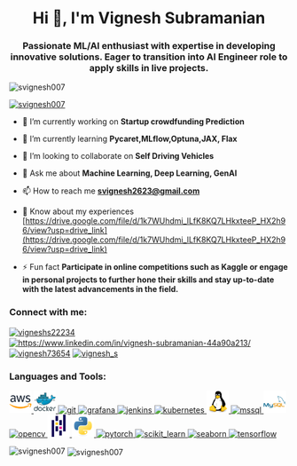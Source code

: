 <h1 align="center">Hi 👋, I'm Vignesh Subramanian</h1>
<h3 align="center">Passionate ML/AI enthusiast with expertise in developing innovative solutions. Eager to transition into AI Engineer role to apply skills in live projects.</h3>

<p align="left"> <img src="https://komarev.com/ghpvc/?username=svignesh007&label=Profile%20views&color=0e75b6&style=flat" alt="svignesh007" /> </p>

<p align="left"> <a href="https://github.com/ryo-ma/github-profile-trophy"><img src="https://github-profile-trophy.vercel.app/?username=svignesh007" alt="svignesh007" /></a> </p>

- 🔭 I’m currently working on **Startup crowdfunding Prediction**

- 🌱 I’m currently learning **Pycaret,MLflow,Optuna,JAX, Flax**

- 👯 I’m looking to collaborate on **Self Driving Vehicles**

- 💬 Ask me about **Machine Learning, Deep Learning, GenAI**

- 📫 How to reach me **svignesh2623@gmail.com**

- 📄 Know about my experiences [https://drive.google.com/file/d/1k7WUhdmi_lLfK8KQ7LHkxteeP_HX2h96/view?usp=drive_link](https://drive.google.com/file/d/1k7WUhdmi_lLfK8KQ7LHkxteeP_HX2h96/view?usp=drive_link)

- ⚡ Fun fact **Participate in online competitions such as Kaggle or engage in personal projects to further hone their skills and stay up-to-date with the latest advancements in the field.**

<h3 align="left">Connect with me:</h3>
<p align="left">
<a href="https://twitter.com/vigneshs22234" target="blank"><img align="center" src="https://raw.githubusercontent.com/rahuldkjain/github-profile-readme-generator/master/src/images/icons/Social/twitter.svg" alt="vigneshs22234" height="30" width="40" /></a>
<a href="https://linkedin.com/in/https://www.linkedin.com/in/vignesh-subramanian-44a90a213/" target="blank"><img align="center" src="https://raw.githubusercontent.com/rahuldkjain/github-profile-readme-generator/master/src/images/icons/Social/linked-in-alt.svg" alt="https://www.linkedin.com/in/vignesh-subramanian-44a90a213/" height="30" width="40" /></a>
<a href="https://kaggle.com/vignesh73654" target="blank"><img align="center" src="https://raw.githubusercontent.com/rahuldkjain/github-profile-readme-generator/master/src/images/icons/Social/kaggle.svg" alt="vignesh73654" height="30" width="40" /></a>
<a href="https://discord.gg/vignesh_s" target="blank"><img align="center" src="https://raw.githubusercontent.com/rahuldkjain/github-profile-readme-generator/master/src/images/icons/Social/discord.svg" alt="vignesh_s" height="30" width="40" /></a>
</p>

<h3 align="left">Languages and Tools:</h3>
<p align="left"> <a href="https://aws.amazon.com" target="_blank" rel="noreferrer"> <img src="https://raw.githubusercontent.com/devicons/devicon/master/icons/amazonwebservices/amazonwebservices-original-wordmark.svg" alt="aws" width="40" height="40"/> </a> <a href="https://www.docker.com/" target="_blank" rel="noreferrer"> <img src="https://raw.githubusercontent.com/devicons/devicon/master/icons/docker/docker-original-wordmark.svg" alt="docker" width="40" height="40"/> </a> <a href="https://git-scm.com/" target="_blank" rel="noreferrer"> <img src="https://www.vectorlogo.zone/logos/git-scm/git-scm-icon.svg" alt="git" width="40" height="40"/> </a> <a href="https://grafana.com" target="_blank" rel="noreferrer"> <img src="https://www.vectorlogo.zone/logos/grafana/grafana-icon.svg" alt="grafana" width="40" height="40"/> </a> <a href="https://www.jenkins.io" target="_blank" rel="noreferrer"> <img src="https://www.vectorlogo.zone/logos/jenkins/jenkins-icon.svg" alt="jenkins" width="40" height="40"/> </a> <a href="https://kubernetes.io" target="_blank" rel="noreferrer"> <img src="https://www.vectorlogo.zone/logos/kubernetes/kubernetes-icon.svg" alt="kubernetes" width="40" height="40"/> </a> <a href="https://www.linux.org/" target="_blank" rel="noreferrer"> <img src="https://raw.githubusercontent.com/devicons/devicon/master/icons/linux/linux-original.svg" alt="linux" width="40" height="40"/> </a> <a href="https://www.microsoft.com/en-us/sql-server" target="_blank" rel="noreferrer"> <img src="https://www.svgrepo.com/show/303229/microsoft-sql-server-logo.svg" alt="mssql" width="40" height="40"/> </a> <a href="https://www.mysql.com/" target="_blank" rel="noreferrer"> <img src="https://raw.githubusercontent.com/devicons/devicon/master/icons/mysql/mysql-original-wordmark.svg" alt="mysql" width="40" height="40"/> </a> <a href="https://opencv.org/" target="_blank" rel="noreferrer"> <img src="https://www.vectorlogo.zone/logos/opencv/opencv-icon.svg" alt="opencv" width="40" height="40"/> </a> <a href="https://pandas.pydata.org/" target="_blank" rel="noreferrer"> <img src="https://raw.githubusercontent.com/devicons/devicon/2ae2a900d2f041da66e950e4d48052658d850630/icons/pandas/pandas-original.svg" alt="pandas" width="40" height="40"/> </a> <a href="https://www.python.org" target="_blank" rel="noreferrer"> <img src="https://raw.githubusercontent.com/devicons/devicon/master/icons/python/python-original.svg" alt="python" width="40" height="40"/> </a> <a href="https://pytorch.org/" target="_blank" rel="noreferrer"> <img src="https://www.vectorlogo.zone/logos/pytorch/pytorch-icon.svg" alt="pytorch" width="40" height="40"/> </a> <a href="https://scikit-learn.org/" target="_blank" rel="noreferrer"> <img src="https://upload.wikimedia.org/wikipedia/commons/0/05/Scikit_learn_logo_small.svg" alt="scikit_learn" width="40" height="40"/> </a> <a href="https://seaborn.pydata.org/" target="_blank" rel="noreferrer"> <img src="https://seaborn.pydata.org/_images/logo-mark-lightbg.svg" alt="seaborn" width="40" height="40"/> </a> <a href="https://www.tensorflow.org" target="_blank" rel="noreferrer"> <img src="https://www.vectorlogo.zone/logos/tensorflow/tensorflow-icon.svg" alt="tensorflow" width="40" height="40"/> </a> </p>

<p><img align="left" src="https://github-readme-stats.vercel.app/api/top-langs?username=svignesh007&show_icons=true&locale=en&layout=compact" alt="svignesh007" /></p>

<p>&nbsp;<img align="center" src="https://github-readme-stats.vercel.app/api?username=svignesh007&show_icons=true&locale=en" alt="svignesh007" /></p>
